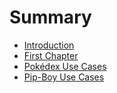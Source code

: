 # Summary

* [Introduction](README.md)
* [First Chapter](chapter1.md)
* [Pokédex Use Cases](pokedex-use-cases.md)
* [Pip-Boy Use Cases](pip-boy-use-cases.md)

